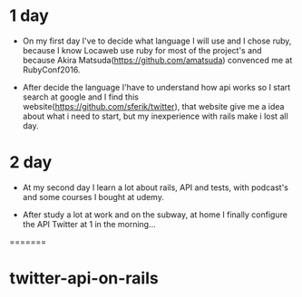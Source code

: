 # 1 day

* On my first day I've to decide what language I will use and I chose ruby, because I know Locaweb use ruby for most of the project's and because Akira Matsuda(https://github.com/amatsuda) convenced me at RubyConf2016.

* After decide the language I'have to understand how api works so I start search at google and I find this website(https://github.com/sferik/twitter), that website give me a idea about what i need to start, but my inexperience with rails make i lost all day.

# 2 day

* At my second day I learn a lot about rails, API and tests, with podcast's and some courses I bought at udemy.

* After study a lot at work and on the subway, at home I finally configure the API Twitter at 1 in the morning...

=======
# twitter-api-on-rails
